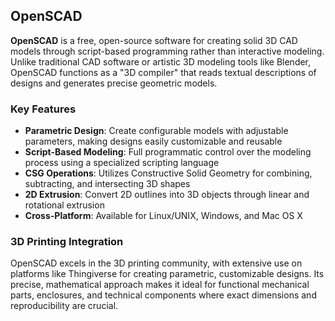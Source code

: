 ## OpenSCAD

**OpenSCAD** is a free, open-source software for creating solid 3D CAD models through script-based programming rather than interactive modeling. Unlike traditional CAD software or artistic 3D modeling tools like Blender, OpenSCAD functions as a "3D compiler" that reads textual descriptions of designs and generates precise geometric models.

### Key Features

- **Parametric Design**: Create configurable models with adjustable parameters, making designs easily customizable and reusable
- **Script-Based Modeling**: Full programmatic control over the modeling process using a specialized scripting language
- **CSG Operations**: Utilizes Constructive Solid Geometry for combining, subtracting, and intersecting 3D shapes
- **2D Extrusion**: Convert 2D outlines into 3D objects through linear and rotational extrusion
- **Cross-Platform**: Available for Linux/UNIX, Windows, and Mac OS X

### 3D Printing Integration

OpenSCAD excels in the 3D printing community, with extensive use on platforms like Thingiverse for creating parametric, customizable designs. Its precise, mathematical approach makes it ideal for functional mechanical parts, enclosures, and technical components where exact dimensions and reproducibility are crucial.